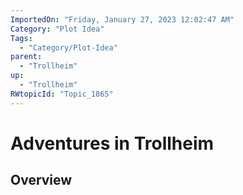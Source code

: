 ```yaml
---
ImportedOn: "Friday, January 27, 2023 12:02:47 AM"
Category: "Plot Idea"
Tags:
  - "Category/Plot-Idea"
parent:
  - "Trollheim"
up:
  - "Trollheim"
RWtopicId: "Topic_1865"
---
```

# Adventures in Trollheim
## Overview
